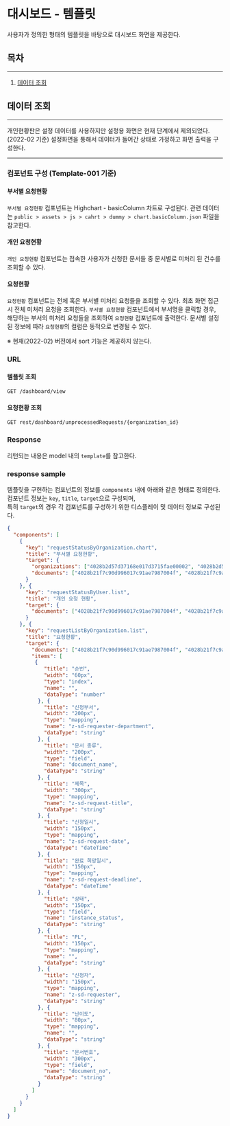 # 대시보드 - 템플릿

사용자가 정의한 형태의 템플릿을 바탕으로 대시보드 화면을 제공한다.

## 목차

---

1. [데이터 조회](#데이터-조회)

## 데이터 조회

---

개인현황판은 설정 데이터를 사용하지만 설정용 화면은 현재 단계에서 제외되었다. (2022-02 기준) 
설정화면을 통해서 데이터가 들어간 상태로 가정하고 화면 출력을 구성한다.

---

### 컴포넌트 구성 (Template-001 기준)

#### 부서별 요청현황

`부서별 요청현황` 컴포넌트는 Highchart - basicColumn 차트로 구성된다.
관련 데이터는 `public > assets > js > cahrt > dummy > chart.basicColumn.json` 파일을 참고한다.

#### 개인 요청현황

`개인 요청현황` 컴포넌트는 접속한 사용자가 신청한 문서들 중 문서별로 미처리 된 건수를 조회할 수 있다.

#### 요청현황

`요청현황` 컴포넌트는 전체 혹은 부서별 미처리 요청들을 조회할 수 있다.
최초 화면 접근 시 전체 미처리 요청을 조회한다.
`부서별 요청현황` 컴포넌트에서 부서명을 클릭할 경우, 해당하는 부서의 미처리 요청들을 조회하여 `요청현황` 컴포넌트에 출력한다.
문서별 설정된 정보에 따라 `요청현황`의 컬럼은 동적으로 변경될 수 있다.

※ 현재(2022-02) 버전에서 sort 기능은 제공하지 않는다. 

### URL

#### 템플릿 조회
```
GET /dashboard/view
```
#### 요청현황 조회
```
GET rest/dashboard/unprocessedRequests/{organization_id}
```

### Response
리턴되는 내용은 model 내의 `template`를 참고한다.

### response sample
템플릿을 구헌하는 컴포넌트의 정보를 `components` 내에 아래와 같은 형태로 정의한다.   
컴포넌트 정보는 `key`, `title`, `target`으로 구성되며,  
특히 `target`의 경우 각 컴포넌트를 구성하기 위한 디스플레이 및 데이터 정보로 구성된다.    

```json
{
  "components": [
    {
      "key": "requestStatusByOrganization.chart",
      "title": "부서별 요청현황",
      "target": {
        "organizations": ["4028b2d57d37168e017d3715fae00002", "4028b2d57d37168e017d3713bb430003", "4028b2d57d37168e017d3715fae00004", "4028b2d57d37168e017d3715fae00005"],
        "documents": ["4028b21f7c90d996017c91ae7987004f", "4028b21f7c9adb6a017c9b18489900c9", "4028b21f7c9ff7c8017ca06bde520058", "2c9180867cc31a25017cc7a779d70523"]
      }
    }, {
      "key": "requestStatusByUser.list",
      "title": "개인 요청 현황",
      "target": {
        "documents": ["4028b21f7c90d996017c91ae7987004f", "4028b21f7c9adb6a017c9b18489900c9", "4028b21f7c9ff7c8017ca06bde520058", "2c9180867cc31a25017cc7a779d70523"]
      }
    }, {
      "key": "requestListByOrganization.list",
      "title": "요청현황",
      "target": {
        "documents": ["4028b21f7c90d996017c91ae7987004f", "4028b21f7c9adb6a017c9b18489900c9", "4028b21f7c9ff7c8017ca06bde520058", "2c9180867cc31a25017cc7a779d70523"],
        "items": [
         {
            "title": "순번",
            "width": "60px",
            "type": "index",
            "name": "",
            "dataType": "number" 
          }, {
            "title": "신청부서",
            "width": "200px",
            "type": "mapping",
            "name": "z-sd-requester-department",
            "dataType": "string" 
          }, {
            "title": "문서 종류",
            "width": "200px",
            "type": "field",
            "name": "document_name",
            "dataType": "string" 
          }, {
            "title": "제목",
            "width": "300px",
            "type": "mapping",
            "name": "z-sd-request-title",
            "dataType": "string" 
          }, {
            "title": "신청일시",
            "width": "150px",
            "type": "mapping",
            "name": "z-sd-request-date",
            "dataType": "dateTime" 
          }, {
            "title": "완료 희망일시",
            "width": "150px",
            "type": "mapping",
            "name": "z-sd-request-deadline",
            "dataType": "dateTime" 
          }, {
            "title": "상태",
            "width": "150px",
            "type": "field",
            "name": "instance_status",
            "dataType": "string" 
          }, {
            "title": "PL",
            "width": "150px",
            "type": "mapping",
            "name": "",
            "dataType": "string" 
          }, {
            "title": "신청자",
            "width": "150px",
            "type": "mapping",
            "name": "z-sd-requester",
            "dataType": "string" 
          }, {
            "title": "난이도",
            "width": "80px",
            "type": "mapping",
            "name": "",
            "dataType": "string" 
          }, {
            "title": "문서번호",
            "width": "300px",
            "type": "field",
            "name": "document_no",
            "dataType": "string" 
          }
        ]
      }
    }
  ]
}
```  



